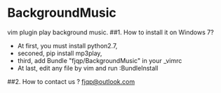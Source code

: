 # BackgroundMusic
vim plugin play background music.
##1. How to install it on Windows 7?
* At first, you must install python2.7, 
* seconed, pip install mp3play,
* third, add Bundle "fjqp/BackgroundMusic" in your _vimrc
* At last, edit any file by vim and run :BundleInstall

##2. How to contact us ?
fjqp@outlook.com
